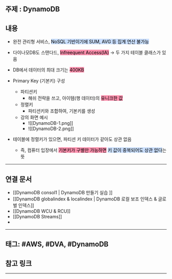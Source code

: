 

## 주제 :  DynamoDB



## 내용 

- 완전 관리형 서비스, <mark style="background: #ADCCFFA6;">NoSQL 기반이기에 SUM, AVG 등 집계 연산 불가능</mark>
- 다이나모DB도 스탠다드, <mark style="background: #FF5582A6;">Infreequent Access(IA)</mark> -> 두 가지 테이블 클래스가 있음
- DB에서 데이터의 최대 크기는 <mark style="background: #FF5582A6;">400KB</mark> 


- Primary Key (기본키) 구성
	- 파티션키
		- 해쉬 전략을 쓰고, 아이템(행 데이터)의 <mark style="background: #FF5582A6;">유니크한 값</mark>	
	 - 정렬키
		 - 파티션키와 조합하여, 기본키를 생성
	 - 강의 화면 예시
		 - ![[DynamoDB-1.png]]
		- ![[DynamoDB-2.png]]

- 테이블에 정렬키가 있으면, 파티션 키 데이터가 같아도 상관 없음
	- 즉, 컴퓨터 입장에서 <mark style="background: #FF5582A6;">기본키가 구별만 가능하면</mark> <mark style="background: #ADCCFFA6;">키 값이 중복되어도 상관 없다</mark>는 뜻




----


## 연결 문서

- [[DynamoDB consol1 | DynamoDB 만들기 실습 ]]
- [[DynamoDB globalindex & localindex | DynamoDB 로컬 보조 인덱스 & 글로벌 인덱스]]
- [[DynamoDB WCU & RCU]]
- [[DynamoDB Streams]]
- 







---

## 태그: #AWS, #DVA, #DynamoDB






## 참고 링크




---
